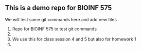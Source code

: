 ## This is a demo repo for BIOINF 575
We will test some git commands here and add new files

1. Repo for BIOINF 575 to test git commands
2.
3. We use this for class session 4 and 5 but also for homework 1
4.
